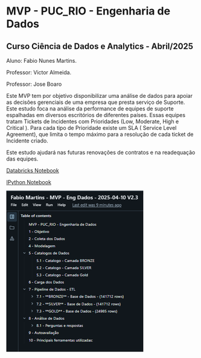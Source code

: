 # MVP - PUC_RIO - Engenharia de Dados

## Curso Ciência de Dados e Analytics - Abril/2025


Aluno: Fabio Nunes Martins.

Professor: Victor Almeida.

Professor: Jose Boaro


Este MVP tem por objetivo  disponibilizar uma análise de dados para apoiar as decisões gerenciais de uma empresa que presta serviço de Suporte. Este estudo foca na análise da performance de equipes de suporte espalhadas em diversos escritórios de diferentes países. Essas equipes tratam Tickets de Incidentes com Prioridades (Low, Moderate, High e Critical ). Para cada tipo de Prioridade existe um SLA ( Service Level Agreement), que limita o tempo máximo para a resolução de cada ticket de Incidente criado.

Este estudo ajudará nas futuras renovações de  contratos e na readequação das equipes.

<a href="https://databricks-prod-cloudfront.cloud.databricks.com/public/4027ec902e239c93eaaa8714f173bcfc/1040150379560922/1404765122016821/1506217728357347/latest.html">Databricks Notebook</a></p>
        
<a href="Fabio Martins - MVP - Eng Dados - 2025-04-10 V2.4.ipynb">IPython Notebook</a>



<a href="Fabio Martins - MVP - Eng Dados - 2025-04-10 V2.4.ipynb"> <img src="img/Tabela_de_Conteudos.png"> </a>

